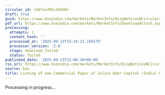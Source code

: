 ```yaml
---
circular_id: cdd7acd95cd10d8c
draft: true
guid: https://www.bseindia.com/markets/MarketInfo/DispNoticesNCirculars.aspx?Noticeid={8165C423-CEAF-4E8A-ACDE-D99B1DA4BD41}&noticeno=20250923-35&dt=09/23/2025&icount=35&totcount=78&flag=0
pdf_url: https://www.bseindia.com/markets/MarketInfo/DownloadAttach.aspx?id=20250923-35&attachedId=
processing:
  attempts: 1
  content_hash: ''
  processed_at: '2025-09-23T15:34:23.199179'
  processor_version: '2.0'
  stage: download_failed
  status: failed
published_date: '2025-09-23T12:00:10+00:00'
rss_url: https://www.bseindia.com/markets/MarketInfo/DispNoticesNCirculars.aspx?Noticeid={8165C423-CEAF-4E8A-ACDE-D99B1DA4BD41}&noticeno=20250923-35&dt=09/23/2025&icount=35&totcount=78&flag=0
source: bse
title: Listing of new Commercial Paper of Julius Baer Capital (India) Private Limited
---
```


Processing in progress...